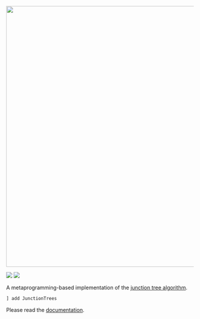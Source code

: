 <p align="center">
<img width="700px" src="https://user-images.githubusercontent.com/19517248/159623939-1863d00c-3a45-42a4-b50d-a088188bec85.png"/>
</p>

[![][docs-img]][docs-url] [![][ci-img]][ci-url]

[docs-img]: https://img.shields.io/badge/docs-stable-blue.svg
[docs-url]: https://mroavi.github.io/JunctionTrees.jl/

[ci-img]: https://github.com/mroavi/JunctionTrees.jl/workflows/CI/badge.svg
[ci-url]: https://github.com/mroavi/JunctionTrees.jl/actions

A metaprogramming-based implementation of the [junction tree
algorithm](https://en.wikipedia.org/wiki/Junction_tree_algorithm).

```julia
] add JunctionTrees
```

Please read the [documentation](https://mroavi.github.io/JunctionTrees.jl/dev/). 
